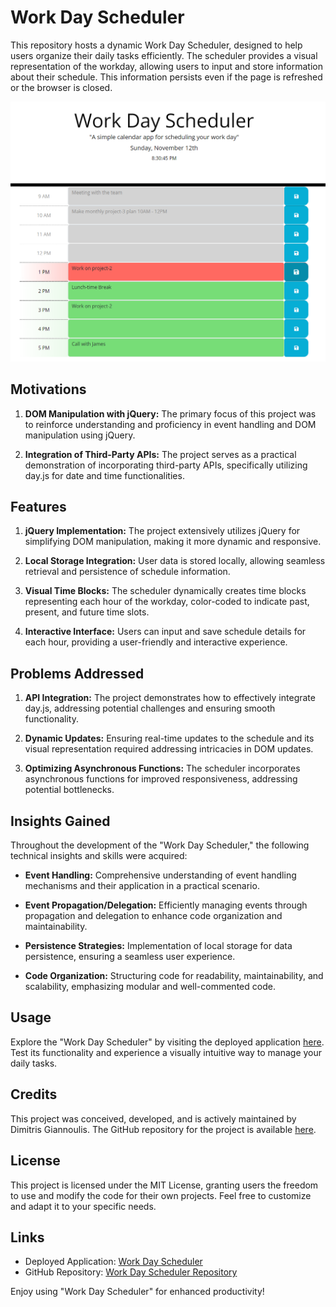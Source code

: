 # Work Day Scheduler

This repository hosts a dynamic Work Day Scheduler, designed to help users organize their daily tasks efficiently. The scheduler provides a visual representation of the workday, allowing users to input and store information about their schedule. This information persists even if the page is refreshed or the browser is closed.

<img src="./assets/images/project-screenshot-1.png">


## Motivations

1. **DOM Manipulation with jQuery:** The primary focus of this project was to reinforce understanding and proficiency in event handling and DOM manipulation using jQuery.

2. **Integration of Third-Party APIs:** The project serves as a practical demonstration of incorporating third-party APIs, specifically utilizing day.js for date and time functionalities.

## Features

1. **jQuery Implementation:** The project extensively utilizes jQuery for simplifying DOM manipulation, making it more dynamic and responsive.

2. **Local Storage Integration:** User data is stored locally, allowing seamless retrieval and persistence of schedule information.

3. **Visual Time Blocks:** The scheduler dynamically creates time blocks representing each hour of the workday, color-coded to indicate past, present, and future time slots.

4. **Interactive Interface:** Users can input and save schedule details for each hour, providing a user-friendly and interactive experience.

## Problems Addressed

1. **API Integration:** The project demonstrates how to effectively integrate day.js, addressing potential challenges and ensuring smooth functionality.

2. **Dynamic Updates:** Ensuring real-time updates to the schedule and its visual representation required addressing intricacies in DOM updates.

3. **Optimizing Asynchronous Functions:** The scheduler incorporates asynchronous functions for improved responsiveness, addressing potential bottlenecks.

## Insights Gained

Throughout the development of the "Work Day Scheduler," the following technical insights and skills were acquired:

- **Event Handling:** Comprehensive understanding of event handling mechanisms and their application in a practical scenario.

- **Event Propagation/Delegation:** Efficiently managing events through propagation and delegation to enhance code organization and maintainability.

- **Persistence Strategies:** Implementation of local storage for data persistence, ensuring a seamless user experience.

- **Code Organization:** Structuring code for readability, maintainability, and scalability, emphasizing modular and well-commented code.

## Usage

Explore the "Work Day Scheduler" by visiting the deployed application [here](https://jimmygian.github.io/workday-scheduler/). Test its functionality and experience a visually intuitive way to manage your daily tasks.

## Credits

This project was conceived, developed, and is actively maintained by Dimitris Giannoulis. The GitHub repository for the project is available [here](https://github.com/jimmygian/workday-scheduler/).

## License

This project is licensed under the MIT License, granting users the freedom to use and modify the code for their own projects. Feel free to customize and adapt it to your specific needs.

## Links

- Deployed Application: [Work Day Scheduler](https://jimmygian.github.io/workday-scheduler/)
- GitHub Repository: [Work Day Scheduler Repository](https://github.com/jimmygian/workday-scheduler/)

Enjoy using "Work Day Scheduler" for enhanced productivity!
